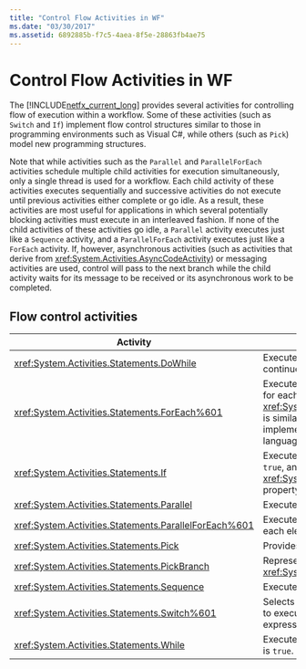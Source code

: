 ```yaml
---
title: "Control Flow Activities in WF"
ms.date: "03/30/2017"
ms.assetid: 6892885b-f7c5-4aea-8f5e-28863fb4ae75
---
```

# Control Flow Activities in WF
The [!INCLUDE[netfx_current_long](../../../includes/netfx-current-long-md.md)] provides several activities for controlling flow of execution within a workflow. Some of these activities (such as `Switch` and `If`) implement flow control structures similar to those in programming environments such as Visual C#, while others (such as `Pick`) model new programming structures.  

 Note that while activities such as the `Parallel` and `ParallelForEach` activities schedule multiple child activities for execution simultaneously, only a single thread is used for a workflow. Each child activity of these activities executes sequentially and successive activities do not execute until previous activities either complete or go idle. As a result, these activities are most useful for applications in which several potentially blocking activities must execute in an interleaved fashion. If none of the child activities of these activities go idle, a `Parallel` activity executes just like a `Sequence` activity, and a `ParallelForEach` activity executes just like a `ForEach` activity. If, however, asynchronous activities (such as activities that derive from <xref:System.Activities.AsyncCodeActivity>) or messaging activities are used, control will pass to the next branch while the child activity waits for its message to be received or its asynchronous work to be completed.  

## Flow control activities  


|                        Activity                         |                                                                                                              Description                                                                                                              |
|---------------------------------------------------------|---------------------------------------------------------------------------------------------------------------------------------------------------------------------------------------------------------------------------------------|
|       <xref:System.Activities.Statements.DoWhile>       |                                                                      Executes the contained activities once and continues to do so while a condition is `true`.                                                                       |
|     <xref:System.Activities.Statements.ForEach%601>     | Executes an embedded statement in sequence for each element in a collection. <xref:System.Activities.Statements.ForEach%601> is similar to the keyword `foreach`, but is implemented as an activity rather than a language statement. |
|         <xref:System.Activities.Statements.If>          |                       Executes contained activities if a condition is `true`, and can execute activities contained in the <xref:System.Activities.Statements.If.Else%2A> property if the condition is `false`.                        |
|      <xref:System.Activities.Statements.Parallel>       |                                                                                              Executes contained activities in parallel.                                                                                               |
| <xref:System.Activities.Statements.ParallelForEach%601> |                                                                             Executes an embedded statement in parallel for each element in a collection.                                                                              |
|        <xref:System.Activities.Statements.Pick>         |                                                                                              Provides event-based control flow modeling.                                                                                              |
|     <xref:System.Activities.Statements.PickBranch>      |                                                                   Represents a potential path of execution in a <xref:System.Activities.Statements.Pick> activity.                                                                    |
|      <xref:System.Activities.Statements.Sequence>       |                                                                                              Executes contained activities in sequence.                                                                                               |
|     <xref:System.Activities.Statements.Switch%601>      |                                                                 Selects one choice from a number of activities to execute, based on the value of a given expression.                                                                  |
|        <xref:System.Activities.Statements.While>        |                                                                                      Executes contained activities while a condition is `true`.                                                                                       |


